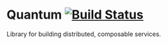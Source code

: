 # Quantum [![Build Status](https://travis-ci.org/doubledutch/quantum.svg?branch=master)](https://travis-ci.org/doubledutch/quantum)

Library for building distributed, composable services.
